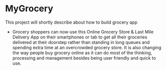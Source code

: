 # MyGrocery
This project will shortly describe about how to build grocery app<br>
* Grocery shoppers can now use this Online Grocery Store & Last Mile Delivery App on their smartphones or tab to get all their groceries delivered at their doorstep rather than standing in long queues and spending extra time at an overcrowded grocery store. It is also changing the way people buy grocery online as it can do most of the thinking, processing and management besides being user friendly and quick to use.
